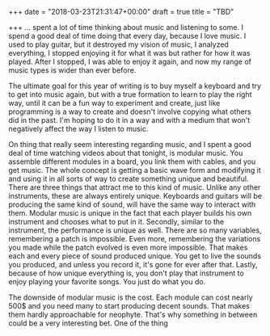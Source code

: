 +++
date = "2018-03-23T21:31:47+00:00"
draft = true
title = "TBD"

+++
... spent a lot of time thinking about music and listening to some. I spend a good deal of time doing that every day, because I love music. I used to play guitar, but it destroyed my vision of music, I analyzed everything, I stopped enjoying it for what it was but rather for how it was played. After I stopped, I was able to enjoy it again, and now my range of music types is wider than ever before.

The ultimate goal for this year of writing is to buy myself a keyboard and try to get into music again, but with a true formation to learn to play the right way, until it can be a fun way to experiment and create, just like programming is a way to create and doesn't involve copying what others did in the past. I'm hoping to do it in a way and with a medium that won't negatively affect the way I listen to music.

On thing that really seem interesting regarding music, and I spent a good deal of time watching videos about that tonight, is modular music. You assemble different modules in a board, you link them with cables, and you get music. The whole concept is getting a basic wave form and modifying it and using it in all sorts of way to create something unique and beautiful. There are three things that attract me to this kind of music. Unlike any other instruments, these are always entirely unique. Keyboards and guitars will be producing the same kind of sound, will have the same way to interact with them. Modular music is unique in the fact that each player builds his own instrument and chooses what to put in it. Secondly, similar to the instrument, the performance is unique as well. There are so many variables, remembering a patch is impossible. Even more, remembering the variations you made while the patch evolved is even more impossible. That makes each and every piece of sound produced unique. You get to live the sounds you produced, and unless you record it, it's gone for ever after that. Lastly, because of how unique everything is, you don't play that instrument to enjoy playing your favorite songs. You just do what you do.

The downside of modular music is the cost. Each module can cost nearly 500$ and you need many to start producing decent sounds. That makes them hardly approachable for neophyte. That's why something in between could be a very interesting bet. One of the thing